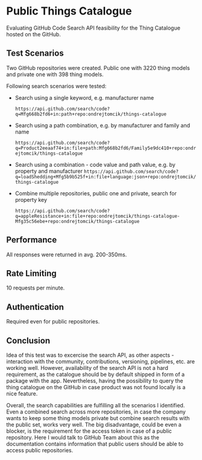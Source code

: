 # Public Things Catalogue

Evaluating GitHub Code Search API feasibility for the Thing Catalogue hosted on the GitHub.

## Test Scenarios

Two GitHub repositories were created. Public one with 3220 thing models and private one with 398 thing models.

Following search scenarios were tested:

- Search using a single keyword, e.g. manufacturer name

  `https://api.github.com/search/code?q=Mfg668b2fd6+in:path+repo:ondrejtomcik/things-catalogue`

- Search using a path combination, e.g. by manufacturer and family and name

  `https://api.github.com/search/code?q=Product2eeaaf74+in:file+path:Mfg668b2fd6/Family5e9dc410+repo:ondrejtomcik/things-catalogue`

- Search using a combination - code value and path value, e.g. by property and manufacturer
    `https://api.github.com/search/code?q=loadShedding+Mfg5b9b525f+in:file+language:json+repo:ondrejtomcik/things-catalogue`

- Combine multiple repositories, public one and private, search for property key

    `https://api.github.com/search/code?q=appleResistance+in:file+repo:ondrejtomcik/things-catalogue-Mfg35c56ebe+repo:ondrejtomcik/things-catalogue`

## Performance

All responses were returned in avg. 200-350ms.

## Rate Limiting

10 requests per minute.

## Authentication

Required even for public repositories.

## Conclusion

Idea of this test was to excercise the search API, as other aspects - interaction with the community, contributions, versioning, pipelines, etc. are working well. However, availability of the search API is not a hard requirement, as the catalogue should be by default shipped in form of a package with the app. Nevertheless, having the possibility to query the thing catalogue on the GitHub in case product was not found locally is a nice feature.

Overall, the search capabilities are fulfilling all the scenarios I identified. Even a combined search across more repositories, in case the company wants to keep some thing models private but combine search results with the public set, works very well. The big disadvantage, could be even a blocker, is the requirement for the access token in case of a public repository. Here I would talk to GitHub Team about this as the documentation contains information that public users should be able to access public repositories.
